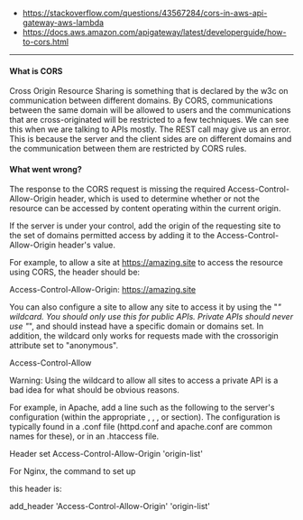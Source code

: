 - https://stackoverflow.com/questions/43567284/cors-in-aws-api-gateway-aws-lambda
- https://docs.aws.amazon.com/apigateway/latest/developerguide/how-to-cors.html

-----------------------------------------
#### What is CORS

Cross Origin Resource Sharing is something that is declared by the w3c on communication between different domains. By CORS, communications between the same domain will be allowed to users and the communications that are cross-originated will be restricted to a few techniques. We can see this when we are talking to APIs mostly. The REST call may give us an error. This is because the server and the client sides are on different domains and the communication between them are restricted by CORS rules.


#### What went wrong?

The response to the CORS request is missing the required Access-Control-Allow-Origin header, which is used to determine whether or not the resource can be accessed by content operating within the current origin.

If the server is under your control, add the origin of the requesting site to the set of domains permitted access by adding it to the Access-Control-Allow-Origin header's value.

For example, to allow a site at https://amazing.site to access the resource using CORS, the header should be:

Access-Control-Allow-Origin: https://amazing.site

You can also configure a site to allow any site to access it by using the "*" wildcard. You should only use this for public APIs. Private APIs should never use "*", and should instead have a specific domain or domains set. In addition, the wildcard only works for requests made with the crossorigin attribute set to "anonymous".

Access-Control-Allow

Warning: Using the wildcard to allow all sites to access a private API is a bad idea for what should be obvious reasons.

 

For example, in Apache, add a line such as the following to the server's configuration (within the appropriate <Directory>, <Location>, <Files>, or <VirtualHost> section). The configuration is typically found in a .conf file (httpd.conf and apache.conf are common names for these), or in an .htaccess file.

Header set Access-Control-Allow-Origin 'origin-list'

For Nginx, the command to set up

this header is:

add_header 'Access-Control-Allow-Origin' 'origin-list'